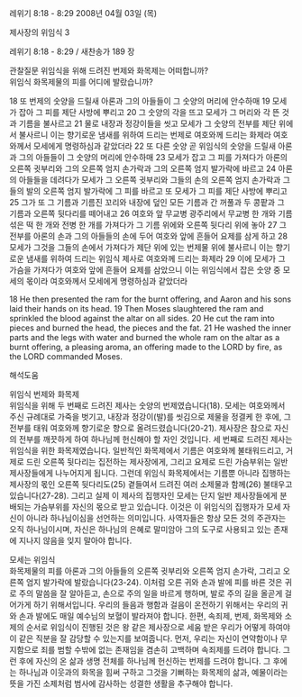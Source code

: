레위기 8:18 - 8:29 
2008년 04월 03일 (목)

제사장의 위임식 3



레위기 8:18 - 8:29 / 새찬송가 189 장


관찰질문
위임식을 위해 드려진 번제와 화목제는 어떠합니까?  
위임식 화목제물의 피를 어디에 발랐습니까?   

18 또 번제의 숫양을 드릴새 아론과 그의 아들들이 그 숫양의 머리에 안수하매 19 모세가 잡아 그 피를 제단 사방에 뿌리고 20 그 숫양의 각을 뜨고 모세가 그 머리와 각 뜬 것과 기름을 불사르고 21 물로 내장과 정강이들을 씻고 모세가 그 숫양의 전부를 제단 위에서 불사르니 이는 향기로운 냄새를 위하여 드리는 번제로 여호와께 드리는 화제라 여호와께서 모세에게 명령하심과 같았더라 22 또 다른 숫양 곧 위임식의 숫양을 드릴새 아론과 그의 아들들이 그 숫양의 머리에 안수하매 23 모세가 잡고 그 피를 가져다가 아론의 오른쪽 귓부리와 그의 오른쪽 엄지 손가락과 그의 오른쪽 엄지 발가락에 바르고 24 아론의 아들들을 데려다가 모세가 그 오른쪽 귓부리와 그들의 손의 오른쪽 엄지 손가락과 그들의 발의 오른쪽 엄지 발가락에 그 피를 바르고 또 모세가 그 피를 제단 사방에 뿌리고 25 그가 또 그 기름과 기름진 꼬리와 내장에 덮인 모든 기름과 간 꺼풀과 두 콩팥과 그 기름과 오른쪽 뒷다리를 떼어내고 26 여호와 앞 무교병 광주리에서 무교병 한 개와 기름 섞은 떡 한 개와 전병 한 개를 가져다가 그 기름 위에와 오른쪽 뒷다리 위에 놓아 27 그 전부를 아론의 손과 그의 아들들의 손에 두어 여호와 앞에 흔들어 요제를 삼게 하고 28 모세가 그것을 그들의 손에서 가져다가 제단 위에 있는 번제물 위에 불사르니 이는 향기로운 냄새를 위하여 드리는 위임식 제사로 여호와께 드리는 화제라 29 이에 모세가 그 가슴을 가져다가 여호와 앞에 흔들어 요제를 삼았으니 이는 위임식에서 잡은 숫양 중 모세의 몫이라 여호와께서 모세에게 명령하심과 같았더라    

18 He then presented the ram for the burnt offering, and Aaron and his sons laid their hands on its head. 19 Then Moses slaughtered the ram and sprinkled the blood against the altar on all sides. 20 He cut the ram into pieces and burned the head, the pieces and the fat. 21 He washed the inner parts and the legs with water and burned the whole ram on the altar as a burnt offering, a pleasing aroma, an offering made to the LORD by fire, as the LORD commanded Moses.

해석도움





위임식 번제와 화목제  
위임식을 위해 두 번째로 드려진 제사는 숫양의 번제였습니다(18). 모세는 여호와께서 주신 규례대로 가죽을 벗기고, 내장과 정강이(발)를 씻김으로 제물을 정결케 한 후에, 그 전부를 태워 여호와께 향기로운 향으로 올려드렸습니다(20-21). 제사장은 참으로 자신의 전부를 깨끗하게 하여 하나님께 헌신해야 할 자인 것입니다. 세 번째로 드려진 제사는 위임식을 위한 화목제였습니다. 일반적인 화목제에서 기름은 여호와께 불태워드리고, 거제로 드린 오른쪽 뒷다리는 집전하는 제사장에게, 그리고 요제로 드린 가슴부위는 일반 제사장들에게 나누어지게 됩니다. 그런데 위임식 화목제에서는 기름뿐 아니라 집행하는 제사장의 몫인 오른쪽 뒷다리도(25) 곁들여서 드려진 여러 소제물과 함께(26) 불태우고 있습니다(27-28). 그리고 실제 이 제사의 집행자인 모세는 단지 일반 제사장들에게 분배되는 가슴부위를 자신의 몫으로 받고 있습니다. 이것은 이 위임식의 집행자가 모세 자신이 아니라 하나님이심을 선언하는 의미입니다. 사역자들은 항상 모든 것의 주관자는 오직 하나님이시며, 자신은 하나님의 은혜로 말미암아 그의 도구로 사용되고 있는 존재에 지나지 않음을 잊지 말아야 합니다.       

모세는 위임식  
화목제물의 피를 아론과 그의 아들들의 오른쪽 귓부리와 오른쪽 엄지 손가락, 그리고 오른쪽 엄지 발가락에 발랐습니다(23-24). 이처럼 오른 귀와 손과 발에 피를 바른 것은 귀로 주의 말씀을 잘 알아듣고, 손으로 주의 일을 바르게 행하며, 발로 주의 길을 올곧게 걸어가게 하기 위해서입니다. 우리의 들음과 행함과 걸음이 온전하기 위해서는 우리의 귀와 손과 발에도 매일 예수님의 보혈이 발라져야 합니다. 한편, 속죄제, 번제, 화목제와 소제의 순서로 위임식이 진행된 것은 왕 같은 제사장으로 세움 받은 우리가 어떻게 하여야 이 같은 직분을 잘 감당할 수 있는지를 보여줍니다. 먼저, 우리는 자신이 연약함이나 무지함으로 죄를 범할 수밖에 없는 존재임을 겸손히 고백하며 속죄제를 드려야 합니다. 그런 후에 자신의 온 삶과 생명 전체를 하나님께 헌신하는 번제를 드려야 합니다. 그 후에는 하나님과 이웃과의 화목을 힘써 구하고 그것을 기뻐하는 화목제의 삶과, 예물이라는 뜻을 가진 소제처럼 범사에 감사하는 성결한 생활을 추구해야 합니다.
